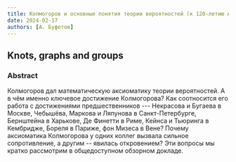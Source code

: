 ```yaml
---
title: Колмогоров и основные понятия теории вероятностей (к 120-летию Андрея Николаевича Колмогорова)
date: 2024-02-17
authors: [А. Буфетов]
---
```


## Knots, graphs and groups

### Abstract

Колмогоров дал математическую аксиоматику теории вероятностей. А в чём именно ключевое достижение Колмогорова? Как соотносится его работа с достижениями предшественников --- Некрасова и Бугаева в Москве, Чебышёва, Маркова и Ляпунова в Санкт-Петербурге, Бернштейна в Харькове, Де Финетти в Риме, Кейнса и Тьюринга в Кембридже, Бореля в Париже, фон Мизеса в Вене? Почему аксиоматика Колмогорова у одних коллег вызвала сильное сопротивление, а другим -- явилась откровением? Эти вопросы мы кратко рассмотрим в общедоступном обзорном докладе.

